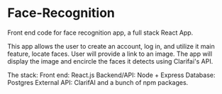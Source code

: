 # Face-Recognition
Front end code for face recognition app, a full stack React App.

This app allows the user to create an account, log in, and utilize it main feature, locate faces.
User will provide a link to an image. The app will display the image and encircle the faces it detects 
using Clarifai's API. 

The stack:
Front end: React.js
Backend/API: Node + Express
Database: Postgres
External API: ClarifAI and a bunch of npm packages.

